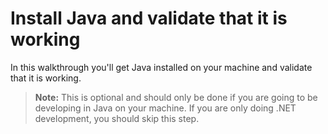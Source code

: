 # Install Java and validate that it is working

In this walkthrough you'll get Java installed on your machine and validate that it is working.

>**Note:** This is optional and should only be done if you are going to be developing in Java on your machine.  If you are only doing .NET development, you should skip this step.